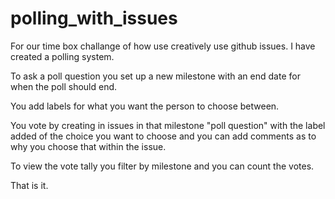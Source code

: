 polling_with_issues
===================

For our time box challange of how use creatively use github issues. I have created a polling system.

To ask a poll question you set up a new milestone with an end date for when the poll should end. 

You add labels for what you want the person to choose between. 

You vote by creating in issues in that milestone "poll question" with the label added of the choice you want to choose and you can add comments as to why you choose that within the issue.

To view the vote tally you filter by milestone and you can count the votes. 

That is it.
